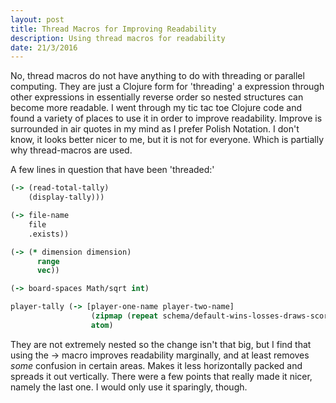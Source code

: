 ```yaml
---
layout: post
title: Thread Macros for Improving Readability
description: Using thread macros for readability
date: 21/3/2016
---
```


No, thread macros do not have anything to do with threading or parallel computing. They are just a Clojure form for 'threading' a expression through other expressions in essentially reverse order so nested structures can become more readable. I went through my tic tac toe Clojure code and found a variety of places to use it in order to improve readability. Improve is surrounded in air quotes in my mind as I prefer Polish Notation. I don't know, it looks better nicer to me, but it is not for everyone. Which is partially why thread-macros are used.

A few lines in question that have been 'threaded:'

```clojure
(-> (read-total-tally)
    (display-tally)))
```

```clojure
(-> file-name
    file
    .exists))
```

```clojure
(-> (* dimension dimension)
      range
      vec))
```

```clojure
(-> board-spaces Math/sqrt int)
```

```clojure
player-tally (-> [player-one-name player-two-name]
                  (zipmap (repeat schema/default-wins-losses-draws-scores))
                  atom)

```

They are not extremely nested so the change isn't that big, but I find that using the -> macro improves readability marginally, and at least removes *some* confusion in certain areas. Makes it less horizontally packed and spreads it out vertically. There were a few points that really made it nicer, namely the last one. I would only use it sparingly, though.
